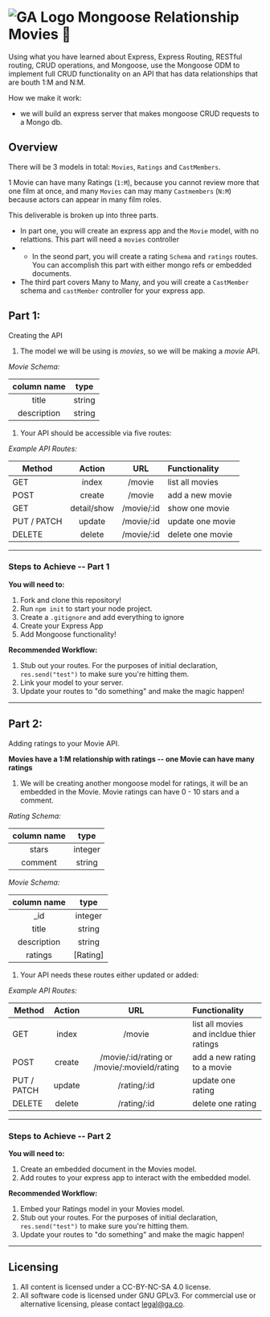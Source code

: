 # ![GA Logo](https://ga-dash.s3.amazonaws.com/production/assets/logo-9f88ae6c9c3871690e33280fcf557f33.png) Mongoose Relationship Movies 🎥

Using what you have learned about Express, Express Routing, RESTful routing, CRUD operations, and Mongoose, use the Mongoose ODM to implement full CRUD functionality on an API that has data relationships that are bouth 1:M and N:M.

How we make it work: 
- we will build an express server that makes mongoose CRUD requests to a Mongo db. 

## Overview

There will be 3 models in total: `Movies`, `Ratings` and `CastMembers`. 

1 Movie can have many Ratings (`1:M`), because you cannot review more that one film at once, and many `Movies` can may many `Castmembers` (`N:M`) because actors can appear in many film roles.

This deliverable is broken up into three parts.

* In part one, you will create an express app and the `Movie` model, with no relattions. This part will need a `movies` controller
* * In the seond part, you will create a rating `Schema` and `ratings` routes. You can accomplish this part with either mongo refs or embedded documents.
* The third part covers Many to Many, and you will create a `CastMember` schema and `castMember` controller for your express app.

## **Part 1**: 

Creating the API

1. The  model we will be using is _*movies*_, so we will be making a _*movie*_ API. 

*Movie Schema:*

| column name | type |
|:-----------:|:----:|
| title | string |
| description | string |


1. Your API should be accessible via five routes: 

*Example API Routes:*

| Method | Action | URL | Functionality |
|--------|:------:|:---:|:--------------|
| GET | index | /movie | list all movies  |
| POST | create | /movie | add a new movie |
| GET | detail/show | /movie/:id | show one movie |
| PUT / PATCH | update | /movie/:id | update one movie |
| DELETE | delete | /movie/:id | delete one movie |

-------

### **Steps to Achieve -- Part 1**

**You will need to:**
1. Fork and clone this repository!
2. Run `npm init` to start your node project. 
3. Create a `.gitignore` and add everything to ignore
4. Create your Express App
5. Add Mongoose functionality!

**Recommended Workflow:**
1. Stub out your routes. For the purposes of initial declaration, `res.send("test")` to make sure you're hitting them.
2. Link your model to your server.
3. Update your routes to "do something" and make the magic happen!

-------

## **Part 2**: 

Adding ratings to your Movie API.

**Movies have a 1:M relationship with ratings -- one Movie can have many ratings**

1. We will be creating another mongoose model for ratings, it will be an embedded in the Movie. Movie ratings can have 0 - 10 stars and a comment.

*Rating Schema:*

| column name | type |
|:-----------:|:----:|
| stars | integer |
| comment | string |

*Movie Schema:*

| column name | type |
|:-----------:|:----:|
| \_id | integer |
| title | string |
| description | string |
| ratings | [Rating] |


1. Your API needs these routes either updated or added: 

*Example API Routes:*

| Method | Action | URL | Functionality |
|--------|:------:|:---:|:--------------|
| GET | index | /movie | list all movies and incldue thier ratings |
| POST | create | /movie/:id/rating or /movie/:movieId/rating | add a new rating to a movie |
| PUT / PATCH | update | /rating/:id | update one rating |
| DELETE | delete | /rating/:id | delete one rating |

-------

### **Steps to Achieve -- Part 2**

**You will need to:**
1. Create an embedded document in the Movies model.
2. Add routes to your express app to interact with the embedded model.

**Recommended Workflow:**
1. Embed your Ratings model in your Movies model.
2. Stub out your routes. For the purposes of initial declaration, `res.send("test")` to make sure you're hitting them.
3. Update your routes to "do something" and make the magic happen!

-------


<!-- ## **Part 3** (Bonus): 

Adding CastMembers to your movie API.

**CastMembers have a M:M relationship with ratings -- one Movie can have many CastMembers and CastMembers can be in many movies**

1. The last model we will be adding to our API is castMembers. Many castmembers can be in many movies -- so we will have to use references.

*castMembers Schema:*

| column name | type |
|:-----------:|:----:|
| name | string |
| bio | string |
| filmography | reference to movies schema |

*Movie Schema:*

| column name | type |
|:-----------:|:----:|
| title | string |
| description | string |
| ratings | [Rating] |
| cast | reference to castMembers schema |


1. Your API needs these routes either updated or added: 

*Example API Routes:*

| Method | Action | URL | Functionality |
|--------|:------:|:---:|:--------------|
| GET | index | /movie | list all movies and incldue thier cast members |
| POST | create | /castMember | create a new castMember |
| PUT | update | /castMember/:id | update a castMember |
| DELETE | delete | /castMember/:id | delete one castMamber |
| PUT | update | /movie/:id/castMember | add a new cast member to a movie |
| PUT | update | /castMember/movie or /castMember/:castMemberId/movie/:movieId | add a new cast member to a movie |

-------

### **Steps to Achieve -- Part 3**

**You will need to:**
1. Create a castMembers model with a reference to the movies model
2. reference the cast members in the movie model
3. Add routes to your express app to interact with the new models

**Recommended Workflow:**
1. Embed your Ratings model in your Movies model.
2. Stub out your routes. For the purposes of initial declaration, `res.send("test")` to make sure you're hitting them.
3. Update your routes to "do something" and make the magic happen!

-------


--- -->

## Licensing
1. All content is licensed under a CC-BY-NC-SA 4.0 license.
2. All software code is licensed under GNU GPLv3. For commercial use or alternative licensing, please contact legal@ga.co.
